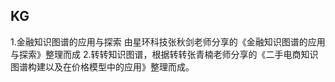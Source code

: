 ## KG
  1.金融知识图谱的应用与探索 由星环科技张秋剑老师分享的《金融知识图谱的应用与探索》整理而成
  2.转转知识图谱，根据转转张青楠老师分享的《二手电商知识图谱构建以及在价格模型中的应用》整理而成。
